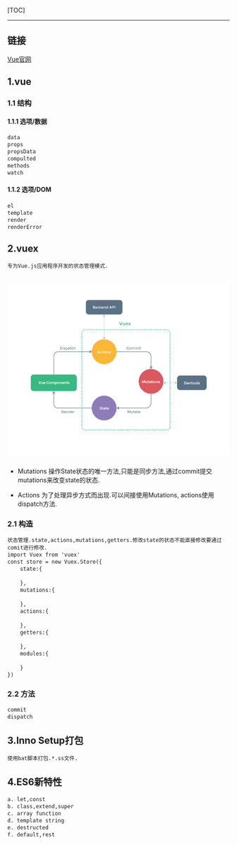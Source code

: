 [TOC]

---
## 链接
[Vue官网](https://cn.vuejs.org/)

## 1.vue
### 1.1 结构
#### 1.1.1 选项/数据
    data
    props
    propsData
    compulted
    methods
    watch

#### 1.1.2 选项/DOM
    el
    template
    render
    renderError
    

## 2.vuex
    专为Vue.js应用程序开发的状态管理模式.
![Vuex的操作模型](./img/vuex_1.png)
---    
- Mutations 
    操作State状态的唯一方法,只能是同步方法,通过commit提交mutations来改变state的状态.

- Actions
    为了处理异步方式而出现.可以间接使用Mutations, actions使用dispatch方法.

### 2.1 构造
    状态管理.state,actions,mutations,getters.修改state的状态不能直接修改要通过comit进行修改.
    import Vuex from 'vuex'
    const store = new Vuex.Store({
        state:{

        },
        mutations:{

        },
        actions:{

        },
        getters:{

        },
        modules:{
            
        }
    })
### 2.2 方法
    commit
    dispatch

## 3.Inno Setup打包
    使用bat脚本打包.*.ss文件.

## 4.ES6新特性
    a. let,const
    b. class,extend,super
    c. array function
    d. template string
    e. destructed
    f. default,rest